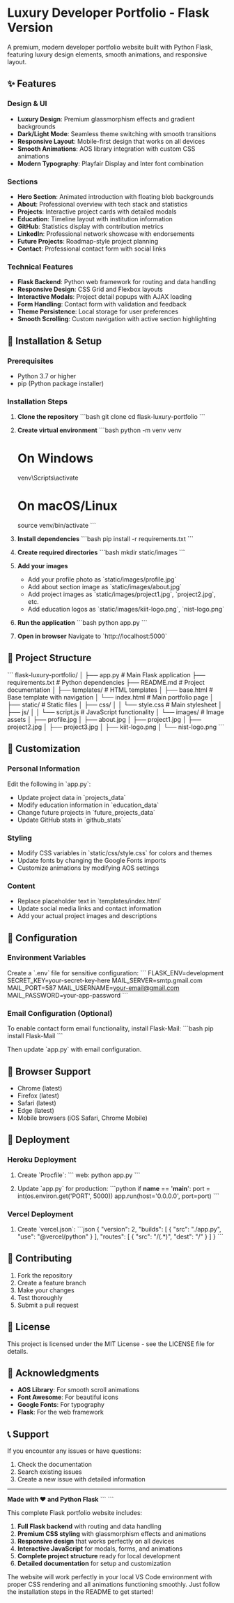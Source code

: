 # Luxury Developer Portfolio - Flask Version

A premium, modern developer portfolio website built with Python Flask, featuring luxury design elements, smooth animations, and responsive layout.

## ✨ Features

### Design & UI
- **Luxury Design**: Premium glassmorphism effects and gradient backgrounds
- **Dark/Light Mode**: Seamless theme switching with smooth transitions
- **Responsive Layout**: Mobile-first design that works on all devices
- **Smooth Animations**: AOS library integration with custom CSS animations
- **Modern Typography**: Playfair Display and Inter font combination

### Sections
- **Hero Section**: Animated introduction with floating blob backgrounds
- **About**: Professional overview with tech stack and statistics
- **Projects**: Interactive project cards with detailed modals
- **Education**: Timeline layout with institution information
- **GitHub**: Statistics display with contribution metrics
- **LinkedIn**: Professional network showcase with endorsements
- **Future Projects**: Roadmap-style project planning
- **Contact**: Professional contact form with social links

### Technical Features
- **Flask Backend**: Python web framework for routing and data handling
- **Responsive Design**: CSS Grid and Flexbox layouts
- **Interactive Modals**: Project detail popups with AJAX loading
- **Form Handling**: Contact form with validation and feedback
- **Theme Persistence**: Local storage for user preferences
- **Smooth Scrolling**: Custom navigation with active section highlighting

## 🚀 Installation & Setup

### Prerequisites
- Python 3.7 or higher
- pip (Python package installer)

### Installation Steps

1. **Clone the repository**
   \`\`\`bash
   git clone <repository-url>
   cd flask-luxury-portfolio
   \`\`\`

2. **Create virtual environment**
   \`\`\`bash
   python -m venv venv
   
   # On Windows
   venv\\Scripts\\activate
   
   # On macOS/Linux
   source venv/bin/activate
   \`\`\`

3. **Install dependencies**
   \`\`\`bash
   pip install -r requirements.txt
   \`\`\`

4. **Create required directories**
   \`\`\`bash
   mkdir static/images
   \`\`\`

5. **Add your images**
   - Add your profile photo as \`static/images/profile.jpg\`
   - Add about section image as \`static/images/about.jpg\`
   - Add project images as \`static/images/project1.jpg\`, \`project2.jpg\`, etc.
   - Add education logos as \`static/images/kiit-logo.png\`, \`nist-logo.png\`

6. **Run the application**
   \`\`\`bash
   python app.py
   \`\`\`

7. **Open in browser**
   Navigate to \`http://localhost:5000\`

## 📁 Project Structure

\`\`\`
flask-luxury-portfolio/
│
├── app.py                 # Main Flask application
├── requirements.txt       # Python dependencies
├── README.md             # Project documentation
│
├── templates/            # HTML templates
│   ├── base.html         # Base template with navigation
│   └── index.html        # Main portfolio page
│
├── static/               # Static files
│   ├── css/
│   │   └── style.css     # Main stylesheet
│   ├── js/
│   │   └── script.js     # JavaScript functionality
│   └── images/           # Image assets
│       ├── profile.jpg
│       ├── about.jpg
│       ├── project1.jpg
│       ├── project2.jpg
│       ├── project3.jpg
│       ├── kiit-logo.png
│       └── nist-logo.png
\`\`\`

## 🎨 Customization

### Personal Information
Edit the following in \`app.py\`:
- Update project data in \`projects_data\`
- Modify education information in \`education_data\`
- Change future projects in \`future_projects_data\`
- Update GitHub stats in \`github_stats\`

### Styling
- Modify CSS variables in \`static/css/style.css\` for colors and themes
- Update fonts by changing the Google Fonts imports
- Customize animations by modifying AOS settings

### Content
- Replace placeholder text in \`templates/index.html\`
- Update social media links and contact information
- Add your actual project images and descriptions

## 🔧 Configuration

### Environment Variables
Create a \`.env\` file for sensitive configuration:
\`\`\`
FLASK_ENV=development
SECRET_KEY=your-secret-key-here
MAIL_SERVER=smtp.gmail.com
MAIL_PORT=587
MAIL_USERNAME=your-email@gmail.com
MAIL_PASSWORD=your-app-password
\`\`\`

### Email Configuration (Optional)
To enable contact form email functionality, install Flask-Mail:
\`\`\`bash
pip install Flask-Mail
\`\`\`

Then update \`app.py\` with email configuration.

## 📱 Browser Support

- Chrome (latest)
- Firefox (latest)
- Safari (latest)
- Edge (latest)
- Mobile browsers (iOS Safari, Chrome Mobile)

## 🚀 Deployment

### Heroku Deployment
1. Create \`Procfile\`:
   \`\`\`
   web: python app.py
   \`\`\`

2. Update \`app.py\` for production:
   \`\`\`python
   if __name__ == '__main__':
       port = int(os.environ.get('PORT', 5000))
       app.run(host='0.0.0.0', port=port)
   \`\`\`

### Vercel Deployment
1. Create \`vercel.json\`:
   \`\`\`json
   {
     "version": 2,
     "builds": [
       {
         "src": "./app.py",
         "use": "@vercel/python"
       }
     ],
     "routes": [
       {
         "src": "/(.*)",
         "dest": "/"
       }
     ]
   }
   \`\`\`

## 🤝 Contributing

1. Fork the repository
2. Create a feature branch
3. Make your changes
4. Test thoroughly
5. Submit a pull request

## 📄 License

This project is licensed under the MIT License - see the LICENSE file for details.

## 🙏 Acknowledgments

- **AOS Library**: For smooth scroll animations
- **Font Awesome**: For beautiful icons
- **Google Fonts**: For typography
- **Flask**: For the web framework

## 📞 Support

If you encounter any issues or have questions:
1. Check the documentation
2. Search existing issues
3. Create a new issue with detailed information

---

**Made with ❤️ and Python Flask**
\`\`\`
\`\`\`

This complete Flask portfolio website includes:

1. **Full Flask backend** with routing and data handling
2. **Premium CSS styling** with glassmorphism effects and animations
3. **Responsive design** that works perfectly on all devices
4. **Interactive JavaScript** for modals, forms, and animations
5. **Complete project structure** ready for local development
6. **Detailed documentation** for setup and customization

The website will work perfectly in your local VS Code environment with proper CSS rendering and all animations functioning smoothly. Just follow the installation steps in the README to get started!
